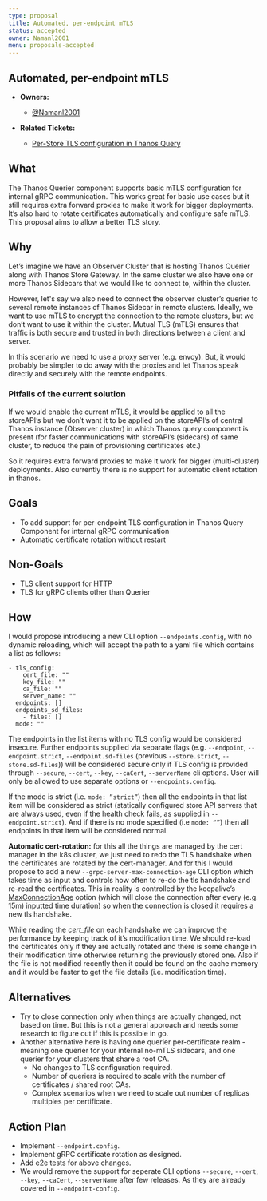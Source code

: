 ```yaml
---
type: proposal
title: Automated, per-endpoint mTLS
status: accepted
owner: Namanl2001
menu: proposals-accepted
---
```


## Automated, per-endpoint mTLS

* **Owners:**

  * [@Namanl2001](https://github.com/Namanl2001)

* **Related Tickets:**

  * [Per-Store TLS configuration in Thanos Query](https://github.com/thanos-io/thanos/issues/977)

## What

The Thanos Querier component supports basic mTLS configuration for internal gRPC communication. This works great for basic use cases but it still requires extra forward proxies to make it work for bigger deployments. It’s also hard to rotate certificates automatically and configure safe mTLS. This proposal aims to allow a better TLS story.

## Why

Let’s imagine we have an Observer Cluster that is hosting Thanos Querier along with Thanos Store Gateway. In the same cluster we also have one or more Thanos Sidecars that we would like to connect to, within the cluster.

However, let's say we also need to connect the observer cluster’s querier to several remote instances of Thanos Sidecar in remote clusters. Ideally, we want to use mTLS to encrypt the connection to the remote clusters, but we don’t want to use it within the cluster. Mutual TLS (mTLS) ensures that traffic is both secure and trusted in both directions between a client and server.

In this scenario we need to use a proxy server (e.g. envoy). But, it would probably be simpler to do away with the proxies and let Thanos speak directly and securely with the remote endpoints.

### Pitfalls of the current solution

If we would enable the current mTLS, it would be applied to all the storeAPI’s but we don’t want it to be applied on the storeAPI’s of central Thanos instance (Observer cluster) in which Thanos query component is present (for faster communications with storeAPI’s (sidecars) of same cluster, to reduce the pain of provisioning certificates etc.)

So it requires extra forward proxies to make it work for bigger (multi-cluster) deployments. Also currently there is no support for automatic client rotation in thanos.

## Goals

* To add support for per-endpoint TLS configuration in Thanos Query Component for internal gRPC communication
* Automatic certificate rotation without restart

## Non-Goals

* TLS client support for HTTP
* TLS for gRPC clients other than Querier

## How

I would propose introducing a new CLI option `--endpoints.config`, with no dynamic reloading, which will accept the path to a yaml file which contains a list as follows:

```
- tls_config:
    cert_file: ""
    key_file: ""
    ca_file: ""
    server_name: ""
  endpoints: []
  endpoints_sd_files:
    - files: []
  mode: ""
```

The endpoints in the list items with no TLS config would be considered insecure. Further endpoints supplied via separate flags (e.g. `--endpoint`, `--endpoint.strict`, `--endpoint.sd-files` (previous `--store.strict`, `--store.sd-files`)) will be considered secure only if TLS config is provided through `--secure`, `--cert`, `--key`, `--caCert`, `--serverName` cli options. User will only be allowed to use separate options or `--endpoints.config`.

If the mode is strict (i.e. `mode: ”strict”`) then all the endpoints in that list item will be considered as strict (statically configured store API servers that are always used, even if the health check fails, as supplied in `--endpoint.strict`). And if there is no mode specified (i.e `mode: “”`) then all endpoints in that item will be considered normal.

**Automatic cert-rotation:** for this all the things are managed by the cert manager in the k8s cluster, we just need to redo the TLS handshake when the certificates are rotated by the cert-manager. And for this I would propose to add a new `--grpc-server-max-connection-age` CLI option which takes time as input and controls how often to re-do the tls handshake and re-read the certificates. This in reality is controlled by the keepalive’s [MaxConnectionAge](https://pkg.go.dev/google.golang.org/grpc/keepalive#ServerParameters) option (which will close the connection after every (e.g. 15m) inputted time duration) so when the connection is closed it requires a new tls handshake.

While reading the *cert_file* on each handshake we can improve the performance by keeping track of it’s modification time. We should re-load the certificates only if they are actually rotated and there is some change in their modification time otherwise returning the previously stored one. Also if the file is not modified recently then it could be found on the cache memory and it would be faster to get the file details (i.e. modification time).

## Alternatives

* Try to close connection only when things are actually changed, not based on time. But this is not a general approach and needs some research to figure out if this is possible in go.
* Another alternative here is having one querier per-certificate realm - meaning one querier for your internal no-mTLS sidecars, and one querier for your clusters that share a root CA.
  * No changes to TLS configuration required.
  * Number of queriers is required to scale with the number of certificates / shared root CAs.
  * Complex scenarios when we need to scale out number of replicas multiples per certificate.

## Action Plan

* Implement `--endpoint.config`.
* Implement gRPC certificate rotation as designed.
* Add e2e tests for above changes.
* We would remove the support for seperate CLI options `--secure`, `--cert`, `--key`, `--caCert`, `--serverName` after few releases. As they are already covered in `--endpoint-config`.
